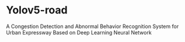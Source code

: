 # Yolov5-road
A Congestion Detection and Abnormal Behavior Recognition System for Urban Expressway Based on Deep Learning Neural Network
